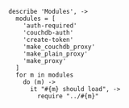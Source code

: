     describe 'Modules', ->
      modules = [
        'auth-required'
        'couchdb-auth'
        'create-token'
        'make_couchdb_proxy'
        'make_plain_proxy'
        'make_proxy'
      ]
      for m in modules
        do (m) ->
          it "#{m} should load", ->
            require "../#{m}"
